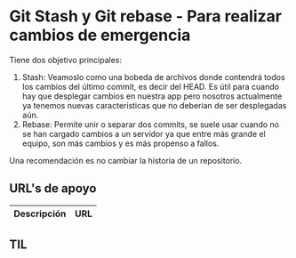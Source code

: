 # Git Stash y Git rebase - Para realizar cambios de emergencia

Tiene dos objetivo principales:
1. Stash: Veamoslo como una bobeda de archivos donde contendrá todos los cambios del último commit, es decir del HEAD. Es útil para cuando hay que desplegar cambios en nuestra app pero nosotros actualmente ya tenemos nuevas caracteristicas que no deberían de ser desplegadas aún.
2. Rebase: Permite unir o separar dos commits, se suele usar cuando no se han cargado cambios a un servidor ya que entre más grande el equipo, son más cambios y es más propenso a fallos.

Una recomendación es no cambiar la historia de un repositorio.

## URL's de apoyo

| Descripción | URL |
| ------------- | ------------- |

## TIL

